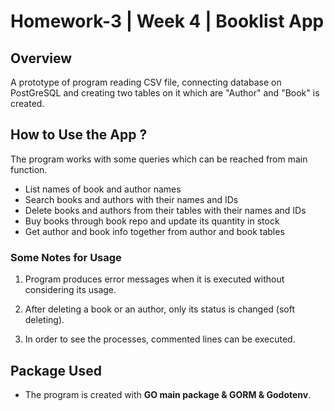 # Homework-3 | Week 4 | Booklist App

## Overview

A prototype of program reading CSV file, connecting database on PostGreSQL and creating two tables on it which are "Author" and "Book" is created.

## How to Use the App ?

The program works with some queries which can be reached from main function.

* List names of book and author names
* Search books and authors with their names and IDs
* Delete books and authors from their tables with their names and IDs
* Buy books through book repo and update its quantity in stock
* Get author and book info together from author and book tables

### Some Notes for Usage

1. Program produces error messages when it is executed without considering its usage.

2. After deleting a book or an author, only its status is changed (soft deleting).

3. In order to see the processes, commented lines can be executed.

## Package Used

* The program is created with **GO main package & GORM & Godotenv**.
